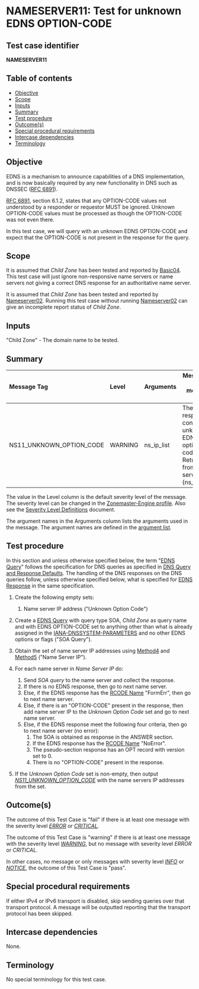 # NAMESERVER11: Test for unknown EDNS OPTION-CODE

## Test case identifier
**NAMESERVER11** 

## Table of contents

* [Objective](#Objective)
* [Scope](#Scope)
* [Inputs](#Inputs)
* [Summary](#Summary)
* [Test procedure](#Test-procedure)
* [Outcome(s)](#Outcomes)
* [Special procedural requirements](#Special-procedural-requirements)
* [Intercase dependencies](#Intercase-dependencies)
* [Terminology](#Terminology)

## Objective

EDNS is a mechanism to announce capabilities of a DNS implementation,
and is now basically required by any new functionality in DNS such as
DNSSEC ([RFC 6891]).

[RFC 6891][RFC 6891, section 6.1.2], section 6.1.2, states that any OPTION-CODE values
not understood by a responder or requestor MUST be ignored. Unknown OPTION-CODE values
must be processed as though the OPTION-CODE was not even there.

In this test case, we will query with an unknown EDNS OPTION-CODE and expect
that the OPTION-CODE is not present in the response for the query.

## Scope

It is assumed that *Child Zone* has been tested and reported by [Basic04]. This
test case will just ignore non-responsive name servers or name servers not
giving a correct DNS response for an authoritative name server.

It is assumed that *Child Zone* has been tested and reported by [Nameserver02].
Running this test case without running [Nameserver02] can give an incomplete
report status of *Child Zone*.

## Inputs

"Child Zone" - The domain name to be tested.

## Summary

Message Tag                            | Level     | Arguments           | Message ID for message tag
:--------------------------------------|:----------|---------------------|---------------------------------------------
NS11_UNKNOWN_OPTION_CODE               | WARNING   | ns_ip_list          | The DNS response contains an unknown EDNS option-code. Returned from name servers "{ns_ip_list}".

The value in the Level column is the default severity level of the message. The
severity level can be changed in the [Zonemaster-Engine profile]. Also see the
[Severity Level Definitions] document.

The argument names in the Arguments column lists the arguments used in the
message. The argument names are defined in the [argument list].

## Test procedure

In this section and unless otherwise specified below, the term "[EDNS Query]"
follows the specification for DNS queries as specified in [DNS Query and Response Defaults].
The handling of the DNS responses on the DNS queries follow, unless otherwise specified below, 
what is specified for [EDNS Response] in the same specification.

1. Create the following empty sets:
   1. Name server IP address ("Unknown Option Code")

2. Create a [EDNS Query] with query type SOA, *Child Zone* as query name and with
   EDNS OPTION-CODE set to anything other than what is already assigned in
   the [IANA-DNSSYSTEM-PARAMETERS] and no other EDNS options or flags ("SOA Query").

3. Obtain the set of name server IP addresses using [Method4] and [Method5] 
   ("Name Server IP").

4. For each name server in *Name Server IP* do:

   1. Send *SOA query* to the name server and collect the response.
   2. If there is no EDNS response, then go to next name server.
   3. Else, if the EDNS response has the [RCODE Name] "FormErr", then go to next name server.
   4. Else, if there is an "OPTION-CODE" present in the response, then add name server IP
      to the *Unknown Option Code* set and go to next name server.
   5. Else, if the EDNS response meet the following four criteria,
      then go to next name server (no error):
      1. The SOA is obtained as response in the ANSWER section.
      2. If the EDNS response has the [RCODE Name] "NoError".
      3. The pseudo-section response has an OPT record with version set to 0.
      4. There is no "OPTION-CODE" present in the response.

5. If the *Unknown Option Code* set is non-empty, then output *[NS11_UNKNOWN_OPTION_CODE]* 
   with the name servers IP addresses from the set.

## Outcome(s)

The outcome of this Test Case is "fail" if there is at least one message
with the severity level *[ERROR]* or *[CRITICAL]*.

The outcome of this Test Case is "warning" if there is at least one message
with the severity level *[WARNING]*, but no message with severity level
*ERROR* or *CRITICAL*.

In other cases, no message or only messages with severity level
*[INFO]* or *[NOTICE]*, the outcome of this Test Case is "pass".

## Special procedural requirements

If either IPv4 or IPv6 transport is disabled, skip sending queries over that
transport protocol. A message will be outputted reporting that the transport
protocol has been skipped.

## Intercase dependencies

None.

## Terminology

No special terminology for this test case.

[Argument list]:                        https://github.com/zonemaster/zonemaster-engine/blob/master/docs/logentry_args.md
[Basic04]:                              ../Basic-TP/basic04.md
[CRITICAL]:                             https://github.com/zonemaster/zonemaster/blob/master/docs/specifications/tests/SeverityLevelDefinitions.md#critical
[DNS Query and Response Defaults]:      ../DNSQueryAndResponseDefaults.md
[EDNS Query]:                            ../DNSQueryAndResponseDefaults.md#default-setting-in-edns-query
[EDNS Response]:                         ../DNSQueryAndResponseDefaults.md#default-handling-of-an-edns-response
[ERROR]:                                https://github.com/zonemaster/zonemaster/blob/master/docs/specifications/tests/SeverityLevelDefinitions.md#error
[IANA-DNSSYSTEM-PARAMETERS]:            https://www.iana.org/assignments/dns-parameters/dns-parameters.xhtml#dns-parameters-11
[INFO]:                                 https://github.com/zonemaster/zonemaster/blob/master/docs/specifications/tests/SeverityLevelDefinitions.md#info
[Message Tag Specification]:            MessageTagSpecification.md
[Methods]:                              ../Methods.md
[Method4]:                              ../Methods.md#method-4-obtain-glue-address-records-from-parent
[Method5]:                              ../Methods.md#method-5-obtain-the-name-server-address-records-from-child
[Nameserver02]:                         ../Nameserver-TP/nameserver02.md
[NOTICE]:                               https://github.com/zonemaster/zonemaster/blob/master/docs/specifications/tests/SeverityLevelDefinitions.md#notice
[NS11_UNKNOWN_OPTION_CODE]:             #summary
[RCODE Name]:                           https://www.iana.org/assignments/dns-parameters/dns-parameters.xhtml#dns-parameters-6
[RFC 6891, section 6.1.2]:              https://tools.ietf.org/html/rfc6891#section-6.1.2
[RFC 6891]:                             https://tools.ietf.org/html/rfc6891
[Severity Level Definitions]:           https://github.com/zonemaster/zonemaster/blob/master/docs/specifications/tests/SeverityLevelDefinitions.md
[Test Case Identifier Specification]:   TestCaseIdentifierSpecification.md
[WARNING]:                              https://github.com/zonemaster/zonemaster/blob/master/docs/specifications/tests/SeverityLevelDefinitions.md#warning
[Zonemaster-Engine profile]:            https://github.com/zonemaster/zonemaster-engine/blob/master/docs/Profiles.md